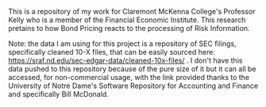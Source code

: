 This is a repository of my work for Claremont McKenna College's  Professor Kelly who is a member of the Financial Economic Institute. This research pretains to how Bond Pricing reacts to the processing of Risk Information.

Note: the data I am using for this project is a repository of SEC filings, specifically cleaned 10-X files, that can be easily sourced here: https://sraf.nd.edu/sec-edgar-data/cleaned-10x-files/ . I don't have this data pushed to this repository because of the pure size of it but it can all be accessed, for non-commercial usage, with the link provided thanks to the University of Notre Dame's Software Repository for Accounting and Finance and specifically Bill McDonald.
